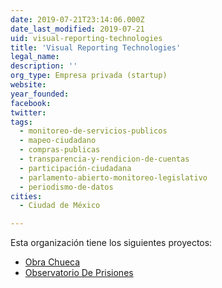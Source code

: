 ```yaml
---
date: 2019-07-21T23:14:06.000Z
date_last_modified: 2019-07-21
uid: visual-reporting-technologies
title: 'Visual Reporting Technologies'
legal_name: 
description: ''
org_type: Empresa privada (startup)
website: 
year_founded: 
facebook: 
twitter: 
tags:
  - monitoreo-de-servicios-publicos
  - mapeo-ciudadano
  - compras-publicas
  - transparencia-y-rendicion-de-cuentas
  - participación-ciudadana
  - parlamento-abierto-monitoreo-legislativo
  - periodismo-de-datos
cities: 
  - Ciudad de México

---
```


Esta organización tiene los siguientes proyectos:

- [Obra Chueca](/proyectos/obra-chueca)
- [Observatorio De Prisiones](/proyectos/observatorio-de-prisiones)
